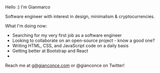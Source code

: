

Hello :) I'm Gianmarco 

Software engineer with interest in design, minimalism & cryptocurrencies. 


What I'm doing now: 

- Searching for my very first job as a software engineer
- Looking to collaborate on an open-source project - know a good one?
- Writing HTML, CSS, and JavaScript code on a daily basis
- Getting better at Bootstrap and React
- 

Reach me at g@gianconce.com or @gianconce on Twitter!
